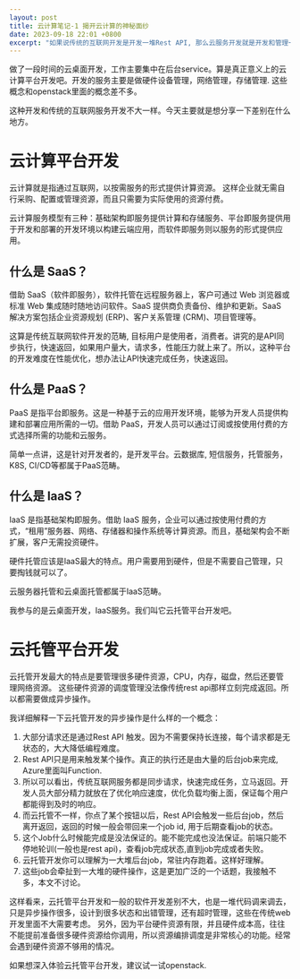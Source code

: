 ```yaml
---
layout: post
title: 云计算笔记-1 揭开云计算的神秘面纱
date: 2023-09-18 22:01 +0800
excerpt: "如果说传统的互联网开发是开发一堆Rest API, 那么云服务开发就是开发和管理一堆background job."
---
```

做了一段时间的云桌面开发，工作主要集中在后台service。算是真正意义上的云计算平台开发吧。开发的服务主要是做硬件设备管理，网络管理，存储管理. 这些概念和openstack里面的概念差不多。

这种开发和传统的互联网服务开发不大一样。今天主要就是想分享一下差别在什么地方。

# 云计算平台开发
云计算就是指通过互联网，以按需服务的形式提供计算资源。 这样企业就无需自行采购、配置或管理资源，而且只需要为实际使用的资源付费。 

云计算服务模型有三种：基础架构即服务提供计算和存储服务、平台即服务提供用于开发和部署的开发环境以构建云端应用，而软件即服务则以服务的形式提供应用。

## 什么是 SaaS？
借助 SaaS（软件即服务），软件托管在远程服务器上，客户可通过 Web 浏览器或标准 Web 集成随时随地访问软件。SaaS 提供商负责备份、维护和更新。SaaS 解决方案包括企业资源规划 (ERP)、客户关系管理 (CRM)、项目管理等。

这算是传统互联网软件开发的范畴, 目标用户是使用者，消费者。讲究的是API同步执行，快速返回，如果用户量大，请求多，性能压力就上来了。所以，这种平台的开发难度在性能优化，想办法让API快速完成任务，快速返回。


## 什么是 PaaS？
PaaS 是指平台即服务。这是一种基于云的应用开发环境，能够为开发人员提供构建和部署应用所需的一切。借助 PaaS，开发人员可以通过订阅或按使用付费的方式选择所需的功能和云服务。

简单一点讲，这是针对开发者的，是开发平台。云数据库, 短信服务，托管服务，K8S, CI/CD等都属于PaaS范畴。

## 什么是 IaaS？
IaaS 是指基础架构即服务。借助 IaaS 服务，企业可以通过按使用付费的方式，“租用”服务器、网络、存储器和操作系统等计算资源。而且，基础架构会不断扩展，客户无需投资硬件。

硬件托管应该是IaaS最大的特点。用户需要用到硬件，但是不需要自己管理，只要掏钱就可以了。

云服务器托管和云桌面托管都属于IaaS范畴。


我参与的是云桌面开发，IaaS服务。我们叫它云托管平台开发吧。

# 云托管平台开发

云托管开发最大的特点是要管理很多硬件资源，CPU，内存，磁盘，然后还要管理网络资源。 这些硬件资源的调度管理没法像传统rest api那样立刻完成返回。所以都需要做成异步操作。

我详细解释一下云托管开发的异步操作是什么样的一个概念：
1. 大部分请求还是通过Rest API 触发。因为不需要保持长连接，每个请求都是无状态的，大大降低编程难度。
2. Rest API只是用来触发某个操作。真正的执行还是由大量的后台job来完成, Azure里面叫Function.
3. 所以可以看出，传统互联网服务都是同步请求，快速完成任务，立马返回。开发人员大部分精力就放在了优化响应速度，优化负载均衡上面，保证每个用户都能得到及时的响应。
4. 而云托管不一样，你点了某个按钮以后，Rest API会触发一些后台job，然后离开返回，返回的时候一般会带回来一个job id, 用于后期查看job的状态。
5. 这个Job什么时候能完成是没法保证的。能不能完成也没法保证。前端只能不停地轮训(一般也是rest api)，查看job完成状态,直到job完成或者失败。
6. 云托管开发你可以理解为一大堆后台job，常驻内存跑着。这样好理解。
7. 这些job会牵扯到一大堆的硬件操作，这是更加广泛的一个话题，我接触不多，本文不讨论。


这样看来，云托管平台开发和一般的软件开发差别不大，也是一堆代码调来调去，只是异步操作很多，设计到很多状态和出错管理，还有超时管理，这些在传统web开发里面不大需要考虑。
另外，因为平台硬件资源有限，并且硬件成本高，往往不能提前准备很多硬件资源给你调用，所以资源编排调度是非常核心的功能。经常会遇到硬件资源不够用的情况。

如果想深入体验云托管平台开发，建议试一试openstack.